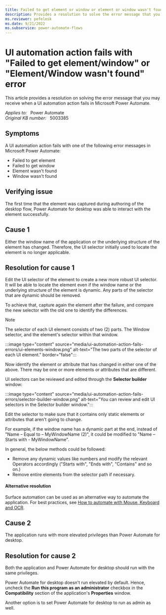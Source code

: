 ```yaml
---
title: Failed to get element or window or element or window wasn't found error
description: Provides a resolution to solve the error message that you receive when a UI automation action fails in Power Automate.
ms.reviewer: pefelesk
ms.date: 9/21/2022
ms.subservice: power-automate-flows
---
```

# UI automation action fails with "Failed to get element/window" or "Element/Window wasn't found" error

This article provides a resolution on solving the error message that you may receive when a UI automation action fails in Microsoft Power Automate.

_Applies to:_ &nbsp; Power Automate  
_Original KB number:_ &nbsp; 5003385

## Symptoms

A UI automation action fails with one of the following error messages in Microsoft Power Automate:

- Failed to get element
- Failed to get window
- Element wasn't found
- Window wasn't found

## Verifying issue

The first time that the element was captured during authoring of the desktop flow, Power Automate for desktop was able to interact with the element successfully.

## Cause 1

Either the window name of the application or the underlying structure of the element has changed. Therefore, the UI selector initially used to locate the element is no longer applicable.

## Resolution for cause 1

Edit the UI selector of the element to create a new more robust UI selector. It will be able to locate the element even if the window name or the underlying structure of the element is dynamic. Any parts of the selector that are dynamic should be removed.

To achieve that, capture again the element after the failure, and compare the new selector with the old one to identify the differences.

> [!NOTE]
> The selector of each UI element consists of two (2) parts. The Window selector, and the element's selector within that window.
>
> :::image type="content" source="media/ui-automation-action-fails-errors/ui-elements-window.png" alt-text="The two parts of the selector of each UI element." border="false":::

Now identify the element or attribute that has changed in either one of the above. There may be one or more elements or attributes that are different.

UI selectors can be reviewed and edited through the **Selector builder** window:

:::image type="content" source="media/ui-automation-action-fails-errors/selector-builder-window.png" alt-text="You can review and edit UI selectors in the Selector builder window.":::

Edit the selector to make sure that it contains only static elements or attributes that aren't going to change.

For example, if the window name has a dynamic part at the end, instead of "Name – Equal to – MyWindowName (2)", it could be modified to "Name – Starts with - MyWindowName".

In general, the below methods could be followed:

- Remove any dynamic values like numbers and modify the relevant Operators accordingly ("Starts with", "Ends with", "Contains" and so on.)
- Remove entire elements from the selector path if necessary.

#### Alternative resolution

Surface automation can be used as an alternative way to automate the application. For best practices, see [How to automate with Mouse, Keyboard and OCR](https://support.microsoft.com/topic/how-to-automate-with-mouse-keyboard-and-ocr-e1c09a7f-7bf6-40a9-bf83-8ebb5a2e935c).

## Cause 2

The application runs with more elevated privileges than Power Automate for desktop.

## Resolution for cause 2

Both the application and Power Automate for desktop should run with the same privileges.

Power Automate for desktop doesn't run elevated by default. Hence, uncheck the **Run this program as an administrator** checkbox in the **Compatibility** section of the application's **Properties** window.

Another option is to set Power Automate for desktop to run as admin as well.
